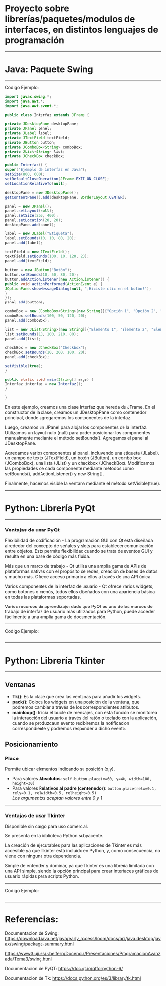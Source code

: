 # Proyecto sobre librerías/paquetes/modulos de interfaces, en distintos lenguajes de programación #
---
# Java: Paquete Swing #

---
Codigo Ejemplo:
~~~ Java
import javax.swing.*;
import java.awt.*;
import java.awt.event.*;

public class Interfaz extends JFrame {

private JDesktopPane desktopPane;
private JPanel panel;
private JLabel label;
private JTextField textField;
private JButton button;
private JComboBox<String> comboBox;
private JList<String> list;
private JCheckBox checkBox;

public Interfaz() {
super("Ejemplo de interfaz en Java");
setSize(800, 600);
setDefaultCloseOperation(JFrame.EXIT_ON_CLOSE);
setLocationRelativeTo(null);

desktopPane = new JDesktopPane();
getContentPane().add(desktopPane, BorderLayout.CENTER);

panel = new JPanel();
panel.setLayout(null);
panel.setSize(250, 400);
panel.setLocation(20, 20);
desktopPane.add(panel);

label = new JLabel("Etiqueta");
label.setBounds(10, 10, 80, 20);
panel.add(label);

textField = new JTextField();
textField.setBounds(100, 10, 120, 20);
panel.add(textField);

button = new JButton("Botón");
button.setBounds(10, 50, 80, 20);
button.addActionListener(new ActionListener() {
public void actionPerformed(ActionEvent e) {
JOptionPane.showMessageDialog(null, "¡Hiciste clic en el botón!");
}
});
panel.add(button);

comboBox = new JComboBox<String>(new String[]{"Opción 1", "Opción 2", "Opción 3"});
comboBox.setBounds(100, 50, 120, 20);
panel.add(comboBox);

list = new JList<String>(new String[]{"Elemento 1", "Elemento 2", "Elemento 3"});
list.setBounds(10, 100, 210, 80);
panel.add(list);

checkBox = new JCheckBox("Checkbox");
checkBox.setBounds(10, 200, 100, 20);
panel.add(checkBox);

setVisible(true);
}

public static void main(String[] args) {
Interfaz interfaz = new Interfaz();
}

}
~~~
En este ejemplo, creamos una clase Interfaz que hereda de JFrame. En el constructor de la clase, creamos un JDesktopPane como contenedor principal, donde agregaremos los componentes de la interfaz.

Luego, creamos un JPanel para alojar los componentes de la interfaz. Utilizamos un layout nulo (null) para poder posicionar los componentes manualmente mediante el método setBounds(). Agregamos el panel al JDesktopPane.

Agregamos varios componentes al panel, incluyendo una etiqueta (JLabel), un campo de texto (JTextField), un botón (JButton), un combo box (JComboBox), una lista (JList) y un checkbox (JCheckBox). Modificamos las propiedades de cada componente mediante métodos como setBounds(), addActionListener() y new String[].

Finalmente, hacemos visible la ventana mediante el método setVisible(true).

---
# Python: Librería PyQt #
---
### Ventajas de usar PyQt ###
Flexibilidad de codificación - La programación GUI con Qt está diseñada alrededor del concepto de señales y slots para establecer comunicación entre objetos. Esto permite flexibilidad cuando se trata de eventos GUI y resulta en una base de código más fluida.

Más que un marco de trabajo - Qt utiliza una amplia gama de APIs de plataformas nativas con el propósito de redes, creación de bases de datos y mucho más. Ofrece acceso primario a ellos a través de una API única.

Varios componentes de la interfaz de usuario - Qt ofrece varios widgets, como botones o menús, todos ellos diseñados con una apariencia básica en todas las plataformas soportadas.

Varios recursos de aprendizaje: dado que PyQt es uno de los marcos de trabajo de interfaz de usuario más utilizados para Python, puede acceder fácilmente a una amplia gama de documentación.

---
Codigo Ejemplo:
~~~ Python


~~~
---
# Python: Librería Tkinter #

---

## Ventanas ##

- **Tk()**: Es la clase que crea las ventanas para añadir los widgets.
- **pack()**: Coloca los widgets en una posición de la ventana, que podremos cambiar a través de los correspondientes atributos.
- **mainloop()**: Inicia el bucle de mensajes, con esta función se monitorea la interacción del usuario a través del ratón o teclado con la aplicación, cuando se produzcaun evento recibiremos la notificacion correspondiente y podremos responder a dicho evento.

## Posicionamiento ##

### Place ###

Permite ubicar elementos indicando su posición (x,y).  

- Para valores **Absolutos**: `self.button.place(x=60, y=40, width=100, height=30)`
- Para valores **Relativos al padre (contenedor)**: `button.place(relx=0.1, rely=0.1, relwidth=0.5, relheight=0.5)`  
*Los argumentos aceptan valores entre 0 y 1*
---

### Ventajas de usar Tkinter ###
Disponible sin cargo para uso comercial.

Se presenta en la biblioteca Python subyacente.

La creación de ejecutables para las aplicaciones de Tkinter es más accesible ya que Tkinter está incluido en Python, y, como consecuencia, no viene con ninguna otra dependencia.

Simple de entender y dominar, ya que Tkinter es una librería limitada con una API simple, siendo la opción principal para crear interfaces gráficas de usuario rápidas para scripts Python.

---
Codigo Ejemplo:
~~~Python

~~~


---
# Referencias: #
Documentacion de Swing: https://download.java.net/java/early_access/loom/docs/api/java.desktop/javax/swing/package-summary.html

https://www3.uji.es/~belfern/Docencia/Presentaciones/ProgramacionAvanzada/Tema3/swing.html

Documentacion de PyQT: https://doc.qt.io/qtforpython-6/

Documentacion de Tk: https://docs.python.org/es/3/library/tk.html
